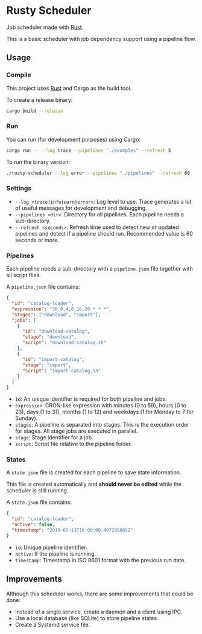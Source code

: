 # Rusty Scheduler

Job scheduler made with [Rust](https://www.rust-lang.org).

This is a basic scheduler with job dependency support using a pipeline flow.

## Usage

### Compile

This project uses [Rust](https://www.rust-lang.org) and Cargo as the build tool.

To create a release binary:

```sh
cargo build --release
```

### Run

You can run (for development purposes) using Cargo:

```sh
cargo run -- --log trace --pipelines "./examples" --refresh 5
```

To run the binary version:

```sh
./rusty-scheduler --log error --pipelines "./pipelines" --refresh 60
```

### Settings

- `--log <trace|info|warn|error>`: Log level to use. Trace generates a lot of useful messages for development and debugging.
- `--pipelines <dir>`: Directory for all pipelines. Each pipeline needs a sub-directory.
- `--refresh <seconds>`: Refresh time used to detect new or updated pipelines and detect if a pipeline should run. Recommended value is 60 seconds or more.

### Pipelines

Each pipeline needs a sub-directory with a `pipeline.json` file together with all script files.

A `pipeline.json` file contains:

```json
{
  "id": "catalog-loader",
  "expression": "30 0,4,8,16,20 * * *",
  "stages": ["download", "import"],
  "jobs": [
    {
      "id": "download-catalog",
      "stage": "download",
      "script": "download-catalog.sh"
    },
    {
      "id": "import-catalog",
      "stage": "import",
      "script": "import-catalog.sh"
    }
  ]
}
```

- `id`: An unique identifier is required for both pipeline and jobs.
- `expression`: CRON-like expression with minutes (0 to 59), hours (0 to 23), days (1 to 31), months (1 to 12) and weekdays (1 for Monday to 7 for Sunday).
- `stages`: A pipeline is separated into stages. This is the execution order for stages. All stage jobs are executed in parallel.
- `stage`: Stage identifier for a job.
- `script`: Script file relative to the pipeline folder.

### States

A `state.json` file is created for each pipeline to save state information.

This file is created automatically and **should never be edited** while the scheduler is still running.

A `state.json` file contains:

```json
{
  "id": "catalog-loader",
  "active": false,
  "timestamp": "2019-07-13T16:00:00.407295085Z"
}
```

- `id`: Unique pipeline identifier.
- `active`: If the pipeline is running.
- `timestamp`: Timestamp in ISO 8601 format with the previous run date.

## Improvements

Although this scheduler works, there are some improvements that could be done:

- Instead of a single service, create a daemon and a client using IPC.
- Use a local database (like SQLite) to store pipeline states.
- Create a Systemd service file.
